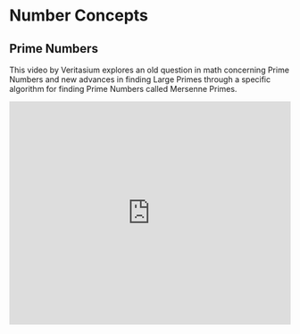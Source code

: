 # Number Concepts

## Prime Numbers

This video by Veritasium explores an old question in math concerning Prime Numbers and new advances in finding Large Primes through a specific algorithm for finding Prime Numbers called Mersenne Primes.

<iframe width=100% height=400 src="https://www.youtube.com/embed/Zrv1EDIqHkY?si=gXpS2NKuIfJer90u" title="YouTube video player" frameborder="0" allow="accelerometer; autoplay; clipboard-write; encrypted-media; gyroscope; picture-in-picture; web-share" allowfullscreen></iframe>


